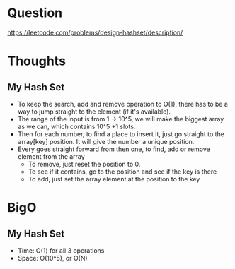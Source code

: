 # Question
https://leetcode.com/problems/design-hashset/description/

# Thoughts
## My Hash Set
- To keep the search, add and remove operation to O(1), there has to be a way to jump straight to the element (if it's available).
- The range of the input is from 1 -> 10^5, we will make the biggest array as we can, which contains 10^5 +1 slots.
- Then for each number, to find a place to insert it, just go straight to the array[key] position. It will give the number a unique position.
- Every goes straight forward from then one, to find, add or remove element from the array
    - To remove, just reset the position to 0.
    - To see if it contains, go to the position and see if the key is there
    - To add, just set the array element at the position to the key

# BigO
## My Hash Set
- Time: O(1) for all 3 operations
- Space: O(10^5), or O(N)